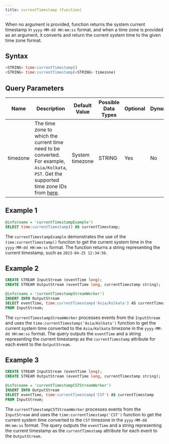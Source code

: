 ```yaml
---
title: currentTimestamp (Function)
---
```


When no argument is provided, function returns the system current
timestamp in `yyyy-MM-dd HH:mm:ss` format, and when a time zone is
provided as an argument, it converts and return the current system time
to the given time zone format.

## Syntax

```sql
<STRING> time:currentTimestamp()
<STRING> time:currentTimestamp(<STRING> timezone)
```

## Query Parameters

| Name     | Description   | Default Value   | Possible Data Types | Optional | Dynamic |
|----------|---------------|-----------------|---------------------|----------|---------|
| timezone | The time zone to which the current time need to be converted. For example, `Asia/Kolkata`, `PST`. Get the supported time zone IDs from [here](https://docs.oracle.com/javase/8/docs/api/java/time/ZoneId.html). | System timezone | STRING   | Yes  | No |

## Example 1

```sql
@info(name = 'currentTimestampExample')
SELECT time:currentTimestamp() AS currentTimestamp;
```

The `currentTimestampExample` demonstrates the use of the `time:currentTimestamp()` function to get the current system time in the `yyyy-MM-dd HH:mm:ss` format. The function returns a string representing the current timestamp, such as `2023-04-25 12:34:56`.

## Example 2

```sql
CREATE STREAM InputStream (eventTime long);
CREATE STREAM OutputStream (eventTime long, currentTimestamp string);

@info(name = 'currentTimestampStreamWorker')
INSERT INTO OutputStream
SELECT eventTime, time:currentTimestamp('Asia/Kolkata') AS currentTimestamp
FROM InputStream;
```

The `currentTimestampStreamWorker` processes events from the `InputStream` and uses the `time:currentTimestamp('Asia/Kolkata')` function to get the current system time converted to the `Asia/Kolkata` timezone in the `yyyy-MM-dd HH:mm:ss` format. The query outputs the `eventTime` and a string representing the current timestamp as the `currentTimestamp` attribute for each event to the `OutputStream`.

## Example 3

```sql
CREATE STREAM InputStream (eventTime long);
CREATE STREAM OutputStream (eventTime long, currentTimestamp string);

@info(name = 'currentTimestampCSTStreamWorker')
INSERT INTO OutputStream
SELECT eventTime, time:currentTimestamp('CST') AS currentTimestamp
FROM InputStream;
```

The `currentTimestampCSTStreamWorker` processes events from the `InputStream` and uses the `time:currentTimestamp('CST')` function to get the current system time converted to the `CST` timezone in the `yyyy-MM-dd HH:mm:ss` format. The query outputs the `eventTime` and a string representing the current timestamp as the `currentTimestamp` attribute for each event to the `OutputStream`.
